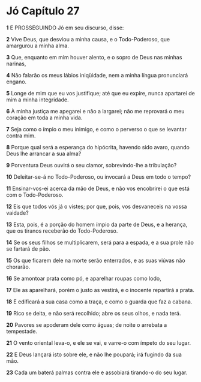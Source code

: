 # Jó Capítulo 27

**1** 	E PROSSEGUINDO Jó em seu discurso, disse:

**2** 	Vive Deus, que desviou a minha causa, e o Todo-Poderoso, que amargurou a minha alma.

**3** 	Que, enquanto em mim houver alento, e o sopro de Deus nas minhas narinas,

**4** 	Não falarão os meus lábios iniqüidade, nem a minha língua pronunciará engano.

**5** 	Longe de mim que eu vos justifique; até que eu expire, nunca apartarei de mim a minha integridade.

**6** 	À minha justiça me apegarei e não a largarei; não me reprovará o meu coração em toda a minha vida.

**7** 	Seja como o ímpio o meu inimigo, e como o perverso o que se levantar contra mim.

**8** 	Porque qual será a esperança do hipócrita, havendo sido avaro, quando Deus lhe arrancar a sua alma?

**9** 	Porventura Deus ouvirá o seu clamor, sobrevindo-lhe a tribulação?

**10** 	Deleitar-se-á no Todo-Poderoso, ou invocará a Deus em todo o tempo?

**11** 	Ensinar-vos-ei acerca da mão de Deus, e não vos encobrirei o que está com o Todo-Poderoso.

**12** 	Eis que todos vós já o vistes; por que, pois, vos desvaneceis na vossa vaidade?

**13** 	Esta, pois, é a porção do homem ímpio da parte de Deus, e a herança, que os tiranos receberão do Todo-Poderoso.

**14** 	Se os seus filhos se multiplicarem, será para a espada, e a sua prole não se fartará de pão.

**15** 	Os que ficarem dele na morte serão enterrados, e as suas viúvas não chorarão.

**16** 	Se amontoar prata como pó, e aparelhar roupas como lodo,

**17** 	Ele as aparelhará, porém o justo as vestirá, e o inocente repartirá a prata.

**18** 	E edificará a sua casa como a traça, e como o guarda que faz a cabana.

**19** 	Rico se deita, e não será recolhido; abre os seus olhos, e nada terá.

**20** 	Pavores se apoderam dele como águas; de noite o arrebata a tempestade.

**21** 	O vento oriental leva-o, e ele se vai, e varre-o com ímpeto do seu lugar.

**22** 	E Deus lançará isto sobre ele, e não lhe poupará; irá fugindo da sua mão.

**23** 	Cada um baterá palmas contra ele e assobiará tirando-o do seu lugar.

